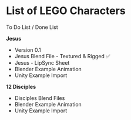 # List of LEGO Characters

To Do List / Done List

**Jesus**
- Version 0.1 
- Jesus Blend File - Textured & Rigged :white_check_mark:
- Jesus - LipSync Sheet
- Blender Example Animation
- Unity Example Import

**12 Disciples**
- Disciples Blend Files
- Blender Example Animation
- Unity Example Import
